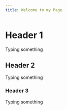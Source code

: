 ```yaml
---
title: Welcome to my Page
---
```

# <h1> Header 1
Typing something
## <h2> Header 2
Typing something
### <h3> Header 3
Typing something
